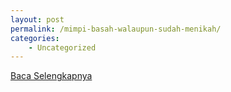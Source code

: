 ```yaml
---
layout: post
permalink: /mimpi-basah-walaupun-sudah-menikah/
categories:
    - Uncategorized
---
```


[Baca Selengkapnya](/01)